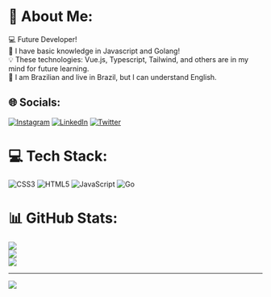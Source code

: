 # 💫 About Me:
💻 Future Developer!<br>🧠 I have basic knowledge in Javascript and Golang!<br>💡 These technologies: Vue.js, Typescript, Tailwind, and others are in my mind for future learning.<br>📍 I am Brazilian and live in Brazil, but I can understand English.


## 🌐 Socials:
[![Instagram](https://img.shields.io/badge/Instagram-E4405F?style=for-the-badge&logo=instagram&logoColor=white)](https://instagram.com/nhfabioo) [![LinkedIn](https://img.shields.io/badge/LinkedIn-0077B5?style=for-the-badge&logo=linkedin&logoColor=white)](https://linkedin.com/in/nathanfabio) [![Twitter](https://img.shields.io/badge/Twitter-1DA1F2?style=for-the-badge&logo=twitter&logoColor=white)](https://twitter.com/nhfabioo)

# 💻 Tech Stack:
![CSS3](https://img.shields.io/badge/css3-%231572B6.svg?style=for-the-badge&logo=css3&logoColor=white) ![HTML5](https://img.shields.io/badge/html5-%23E34F26.svg?style=for-the-badge&logo=html5&logoColor=white) ![JavaScript](https://img.shields.io/badge/javascript-%23323330.svg?style=for-the-badge&logo=javascript&logoColor=%23F7DF1E) ![Go](https://img.shields.io/badge/Go-00ADD8?style=for-the-badge&logo=go&logoColor=white)
# 📊 GitHub Stats:
![](https://github-readme-stats.vercel.app/api?username=nathanfabio&theme=dark&hide_border=true&include_all_commits=true&count_private=true)<br/>
![](https://github-readme-streak-stats.herokuapp.com/?user=nathanfabio&theme=dark&hide_border=true)<br/>
![](https://github-readme-stats.vercel.app/api/top-langs/?username=nathanfabio&theme=dark&hide_border=true&include_all_commits=true&count_private=true&layout=compact)

---
[![](https://visitcount.itsvg.in/api?id=nathanfabio&icon=6&color=0)](https://visitcount.itsvg.in)

<!-- Proudly created with GPRM ( https://gprm.itsvg.in ) -->
